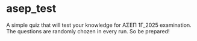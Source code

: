 # asep_test
A simple quiz that will test your knowledge for ΑΣΕΠ 1Γ_2025 examination. The questions are randomly chozen in every run. So be prepared! 

